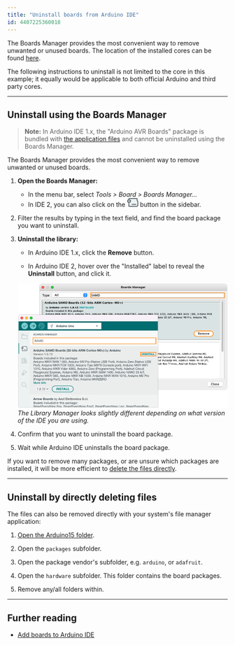 ```yaml
---
title: "Uninstall boards from Arduino IDE"
id: 4407225360018
---
```


The Boards Manager provides the most convenient way to remove unwanted or unused boards. The location of the installed cores can be found [here](https://support.arduino.cc/hc/en-us/articles/4415103213714#boards).

The following instructions to uninstall is not limited to the core in this example; it equally would be applicable to both official Arduino and third party cores.

---

## Uninstall using the Boards Manager

> **Note:** In Arduino IDE 1.x, the "Arduino AVR Boards" package is bundled with [the application files](https://support.arduino.cc/hc/en-us/articles/4412943340178-Open-the-Arduino-IDE-installation-folder) and cannot be uninstalled using the Boards Manager.

The Boards Manager provides the most convenient way to remove unwanted or unused boards.

1. **Open the Boards Manager:**

   * In the menu bar, select _Tools > Board > Boards Manager..._
   * In IDE 2, you can also click on the ![Boards Manager icon](img/symbol_board.png) button in the sidebar.

2. Filter the results by typing in the text field, and find the board package you want to uninstall.

3. **Uninstall the library:**

   * In Arduino IDE 1.x, click the **Remove** button.

   * In Arduino IDE 2, hover over the "Installed" label to reveal the **Uninstall** button, and click it.

   ![Uninstalling the SAMD package in Arduino IDE 1 and IDE 2.](img/uninstall-board.png)
   _The Library Manager looks slightly different depending on what version of the IDE you are using._

4. Confirm that you want to uninstall the board package.

5. Wait while Arduino IDE uninstalls the board package.

If you want to remove many packages, or are unsure which packages are installed, it will be more efficient to [delete the files directly](#delete-files).

---

<a id="delete-files"></a>

## Uninstall by directly deleting files

The files can also be removed directly with your system's file manager application:

1. [Open the Arduino15 folder](https://support.arduino.cc/hc/en-us/articles/360018448279-Open-the-Arduino15-folder).

2. Open the `packages` subfolder.

3. Open the package vendor's subfolder, e.g. `arduino`, or `adafruit`.

4. Open the `hardware` subfolder. This folder contains the board packages.

5. Remove any/all folders within.

---

## Further reading

* [Add boards to Arduino IDE](https://support.arduino.cc/hc/en-us/articles/360016119519)
